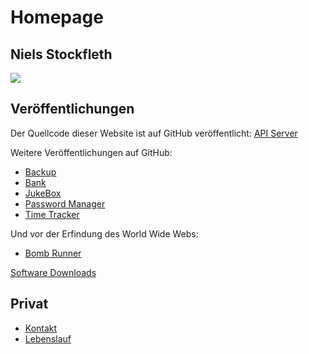 ﻿# Homepage

## Niels Stockfleth

![](/images/markdown/niels-320.jpg)

## Veröffentlichungen

Der Quellcode dieser Website ist auf GitHub veröffentlicht: [API Server](https://github.com/nylssoft/MynaAPIServer)

Weitere Veröffentlichungen auf GitHub:

- [Backup](https://github.com/nylssoft/MynaBackup)
- [Bank](https://github.com/nylssoft/MynaBank)
- [JukeBox](https://github.com/nylssoft/MynaJukeBox)
- [Password Manager](https://github.com/nylssoft/MynaPasswordManager)
- [Time Tracker](https://github.com/nylssoft/MynaTimeTracker)

Und vor der Erfindung des World Wide Webs:
- [Bomb Runner](https://archive.org/details/Happy.Computer.N51.1988.01-Cartman/page/36/mode/2up)

[Software Downloads](/markdown?page=downloads)

## Privat

- [Kontakt](/markdown?page=contact)
- [Lebenslauf](/markdown?page=resume)
